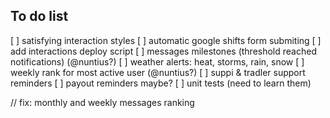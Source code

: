 ## To do list

[ ] satisfying interaction styles
[ ] automatic google shifts form submiting
[ ] add interactions deploy script
[ ] messages milestones (threshold reached notifications) (@nuntius?)
[ ] weather alerts: heat, storms, rain, snow
[ ] weekly rank for most active user (@nuntius?)
[ ] suppi & tradler support reminders
[ ] payout reminders maybe?
[ ] unit tests (need to learn them)

// fix: monthly and weekly messages ranking